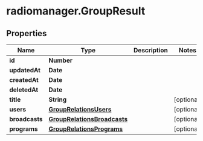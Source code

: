 # radiomanager.GroupResult

## Properties

Name | Type | Description | Notes
------------ | ------------- | ------------- | -------------
**id** | **Number** |  | 
**updatedAt** | **Date** |  | 
**createdAt** | **Date** |  | 
**deletedAt** | **Date** |  | 
**title** | **String** |  | [optional] 
**users** | [**GroupRelationsUsers**](GroupRelationsUsers.md) |  | [optional] 
**broadcasts** | [**GroupRelationsBroadcasts**](GroupRelationsBroadcasts.md) |  | [optional] 
**programs** | [**GroupRelationsPrograms**](GroupRelationsPrograms.md) |  | [optional] 


